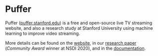 # Puffer

Puffer ([puffer.stanford.edu](https://puffer.stanford.edu)) is a free and open-source live TV streaming website,
and also a research study at Stanford University using machine learning to
improve video streaming.

More details can be found
on the [website](https://puffer.stanford.edu/faq/),
in our [research paper](https://www.usenix.org/conference/nsdi20/presentation/yan)
(*Community Award* winner at NSDI 2020),
and in the [documentation](https://github.com/StanfordSNR/puffer/wiki/Documentation).
